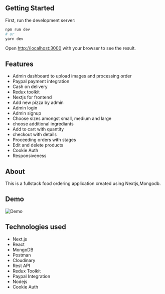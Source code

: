 
## Getting Started

First, run the development server:

```bash
npm run dev
# or
yarn dev
```

Open [http://localhost:3000](http://localhost:3000) with your browser to see the result.

## Features
* Admin dashboard to upload images and processing order
* Paypal payment integration
* Cash on delivery
* Redux toolkit
* Nextjs for frontend
* Add new pizza by admin
* Admin login
* Admin signup
* Choose sizes amongst small, medium and large
* choose additional ingrediants
* Add to cart with quantity
* checkout with details
* Proceeding orders with stages
* Edit and delete products
* Cookie Auth
* Responsiveness

## About 
This is a fullstack food ordering application created using Nextjs,Mongodb.

## Demo
![Demo]()
## Technologies used
* Next.js
* React
* MongoDB
* Postman
* Cloudinary
* Rest API
* Redux Toolkit
* Paypal Integration
* Nodejs
* Cookie Auth



